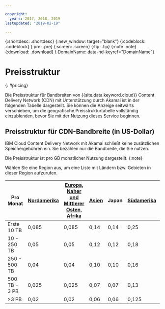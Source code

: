 ```yaml
---

copyright:
  years: 2017, 2018, 2019
lastupdated: "2019-02-19"

---
```


{:shortdesc: .shortdesc}
{:new_window: target="blank"}
{:codeblock: .codeblock}
{:pre: .pre}
{:screen: .screen}
{:tip: .tip}
{:note .note}
{:download: .download}
{:DomainName: data-hd-keyref="DomainName"}

# Preisstruktur
{: #pricing}

Die Preisstruktur für Bandbreiten von {{site.data.keyword.cloud}} Content Delivery Network (CDN) mit Unterstützung durch Akamai ist in der folgenden Tabelle dargestellt. Sie können die Anzeige seitwärts verschieben, um die geografische Preisstrukturtabelle vollständig einzublenden, bevor Sie mit der Nutzung dieses Service beginnen. 

## Preisstruktur für CDN-Bandbreite (in US-Dollar)

IBM Cloud Content Delivery Network mit Akamai schließt keine zusätzlichen Speichergebühren ein. Sie bezahlen nur die Bandbreite, die Sie nutzen.

Die Preisstruktur ist pro GB monatlicher Nutzung dargestellt.
{:note}

Wählen Sie eine Region aus, um eine Liste mit Ländern bzw. Gebieten in dieser Region aufzurufen. 


|Pro Monat| [Nordamerika](/docs/infrastructure/CDN?topic=CDN-north-american-region) | [Europa, Naher und Mittlerer Osten, Afrika](/docs/infrastructure/CDN?topic=CDN-emea-region) | [Asien](/docs/infrastructure/CDN?topic=CDN-asia-region) | Japan | [Südamerika](/docs/infrastructure/CDN?topic=CDN-south-america-region) | Australien, Neuseeland | Indien |
|-------|-----|-----|-----|-----|-----|----|-----|
|Erste 10 TB| 0,085 | 0,085 | 0,14 | 0,14 | 0,25 | 0,14 | 0,17 |
|10 - 250 TB | 0,05 | 0,05 | 0,12 | 0,12 | 0,18 | 0,12 | 0,11 |
|250 - 500 TB| 0,04 | 0,04 | 0,10 | 0,10 | 0,16 | 0,10 | 0,10 |
|500 TB - 3 PB| 0,025 | 0,025| 0,07 | 0,07 | 0,13 | 0,09 | 0,09 |
|\>3 PB| 0,02 | 0,02 | 0,06 | 0,06 | 0,125 | 0,085 | 0,085 |
